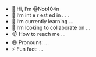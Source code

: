   - 👋 Hi, I’m @Not404n 
-  👀 I’m  int e     r     est   ed in    .            .  .       
- 🌱 I’m currently learning  ...               
- 💞️ I’m looking to collaborate on ...         
- 📫 How to reach me ... 
- 😄 Pronouns: ...
- ⚡ Fun fact: ... 

<!---
Not404n/Not404n is a ✨ special ✨ repository because its `README.md` (this file) appears on your GitHub profile.
You can click the Preview link to take a look at your changes.
--->
